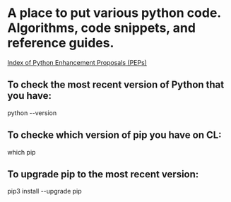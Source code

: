 # A place to put various python code. Algorithms, code snippets, and reference guides.


[Index of Python Enhancement Proposals (PEPs)](https://www.python.org/dev/peps/)


## To check the most recent version of Python that you have:

python --version

## To checke which version of pip you have on CL:

which pip

## To upgrade pip to the most recent version:

pip3 install --upgrade pip
